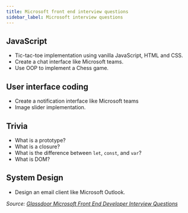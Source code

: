 ```yaml
---
title: Microsoft front end interview questions
sidebar_label: Microsoft interview questions
---
```


## JavaScript

- Tic-tac-toe implementation using vanilla JavaScript, HTML and CSS.
- Create a chat interface like Microsoft teams.
- Use OOP to implement a Chess game.

## User interface coding

- Create a notification interface like Microsoft teams
- Image slider implementation.

## Trivia

- What is a prototype?
- What is a closure?
- What is the difference between `let`, `const`, and `var`?
- What is DOM?

## System Design

- Design an email client like Microsoft Outlook.

_Source: [Glassdoor Microsoft Front End Developer Interview Questions](https://www.glassdoor.sg/Interview/Microsoft-Front-End-Developer-Interview-Questions-EI_IE1651.0,9_KO10,29.htm)_
